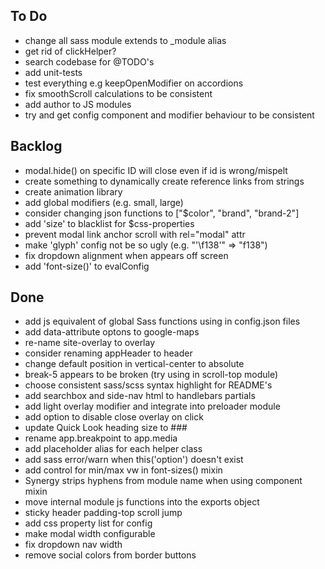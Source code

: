 ## To Do

* change all sass module extends to _module alias
* get rid of clickHelper?
* search codebase for @TODO's
* add unit-tests
* test everything e.g keepOpenModifier on accordions
* fix smoothScroll calculations to be consistent
* add author to JS modules
* try and get config component and modifier behaviour to be consistent

## Backlog

* modal.hide() on specific ID will close even if id is wrong/mispelt
* create something to dynamically create reference links from strings
* create animation library
* add global modifiers (e.g. small, large)
* consider changing json functions to ["$color", "brand", "brand-2"]
* add 'size' to blacklist for $css-properties
* prevent modal link anchor scroll with rel="modal" attr
* make 'glyph' config not be so ugly (e.g. "'\\f138'" => "f138")
* fix dropdown alignment when appears off screen
* add 'font-size()' to evalConfig

## Done

* add js equivalent of global Sass functions using in config.json files
* add data-attribute optons to google-maps
* re-name site-overlay to overlay
* consider renaming appHeader to header
* change default position in vertical-center to absolute
* break-5 appears to be broken (try using in scroll-top module)
* choose consistent sass/scss syntax highlight for README's
* add searchbox and side-nav html to handlebars partials
* add light overlay modifier and integrate into preloader module
* add option to disable close overlay on click
* update Quick Look heading size to ###
* rename app.breakpoint to app.media
* add placeholder alias for each helper class
* add sass error/warn when this('option') doesn't exist
* add control for min/max vw in font-sizes() mixin
* Synergy strips hyphens from module name when using component mixin
* move internal module js functions into the exports object
* sticky header padding-top scroll jump
* add css property list for config
* make modal width configurable
* fix dropdown nav width
* remove social colors from border buttons